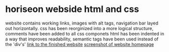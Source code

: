 # horiseon webside html and css
website contains working links, images with alt tags, navigation bar layed out horizontally.
css has been reorginized into a more logical structure, comments have been added to all css componets 
html has been indented in a way that improves readability, semantic tags have been used instead of the 'div's'
[link to the finished website](https://jonahlindsley.github.io/third-save-mod1/)
[screenshot of website homepage](homework/screenshot.png)